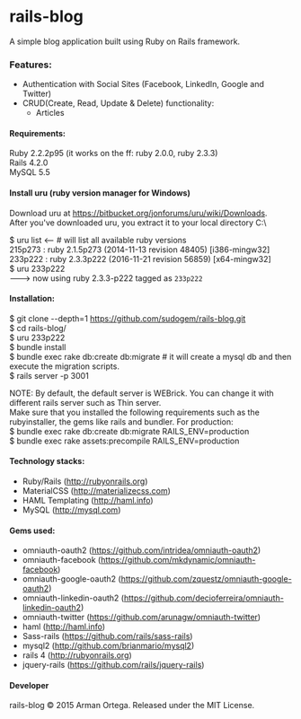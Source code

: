 # rails-blog
A simple blog application built using Ruby on Rails framework.

### Features:
* Authentication with Social Sites (Facebook, LinkedIn, Google and Twitter)
* CRUD(Create, Read, Update & Delete) functionality:
  * Articles

#### Requirements:   
Ruby 2.2.2p95 (it works on the ff: ruby 2.0.0, ruby 2.3.3)   
Rails 4.2.0   
MySQL 5.5   

#### Install uru (ruby version manager for Windows)   
Download uru at https://bitbucket.org/jonforums/uru/wiki/Downloads.   
After you've downloaded uru, you extract it to your local directory C:\    

$ uru list  <-- # will list all available ruby versions   
  215p273     : ruby 2.1.5p273 (2014-11-13 revision 48405) [i386-mingw32]   
  233p222     : ruby 2.3.3p222 (2016-11-21 revision 56859) [x64-mingw32]   
$ uru 233p222   
---> now using ruby 2.3.3-p222 tagged as `233p222`    

#### Installation:   
$ git clone --depth=1 https://github.com/sudogem/rails-blog.git    
$ cd rails-blog/    
$ uru 233p222   
$ bundle install    
$ bundle exec rake db:create db:migrate # it will create a mysql db and then execute the migration scripts.    
$ rails server -p 3001    

NOTE: By default, the default server is WEBrick. You can change it with different rails server such as Thin server.    
Make sure that you installed the following requirements such as the rubyinstaller, the gems like rails and bundler.
For production:    
$ bundle exec rake db:create db:migrate RAILS_ENV=production     
$ bundle exec rake assets:precompile RAILS_ENV=production   

#### Technology stacks:
* Ruby/Rails (http://rubyonrails.org)    
* MaterialCSS (http://materializecss.com)    
* HAML Templating (http://haml.info)    
* MySQL (http://mysql.com)    

#### Gems used:
* omniauth-oauth2 (https://github.com/intridea/omniauth-oauth2)    
* omniauth-facebook (https://github.com/mkdynamic/omniauth-facebook)    
* omniauth-google-oauth2 (https://github.com/zquestz/omniauth-google-oauth2)    
* omniauth-linkedin-oauth2 (https://github.com/decioferreira/omniauth-linkedin-oauth2)    
* omniauth-twitter (https://github.com/arunagw/omniauth-twitter)    
* haml (http://haml.info)    
* Sass-rails (https://github.com/rails/sass-rails)    
* mysql2 (http://github.com/brianmario/mysql2)    
* rails 4 (http://rubyonrails.org)    
* jquery-rails (https://github.com/rails/jquery-rails)    

#### Developer
rails-blog &copy; 2015 Arman Ortega. Released under the MIT License.     
